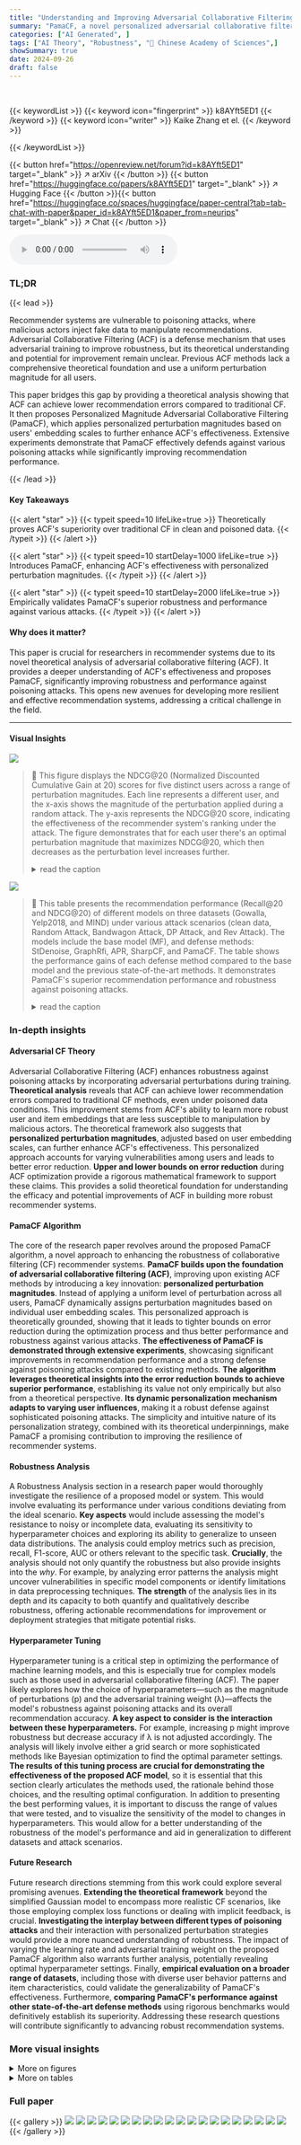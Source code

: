 ```yaml
---
title: "Understanding and Improving Adversarial Collaborative Filtering for Robust Recommendation"
summary: "PamaCF, a novel personalized adversarial collaborative filtering technique, significantly improves recommendation robustness and accuracy against poisoning attacks by dynamically adjusting perturbatio..."
categories: ["AI Generated", ]
tags: ["AI Theory", "Robustness", "🏢 Chinese Academy of Sciences",]
showSummary: true
date: 2024-09-26
draft: false
---
```


<br>

{{< keywordList >}}
{{< keyword icon="fingerprint" >}} k8AYft5ED1 {{< /keyword >}}
{{< keyword icon="writer" >}} Kaike Zhang et el. {{< /keyword >}}
 
{{< /keywordList >}}

{{< button href="https://openreview.net/forum?id=k8AYft5ED1" target="_blank" >}}
↗ arXiv
{{< /button >}}
{{< button href="https://huggingface.co/papers/k8AYft5ED1" target="_blank" >}}
↗ Hugging Face
{{< /button >}}{{< button href="https://huggingface.co/spaces/huggingface/paper-central?tab=tab-chat-with-paper&paper_id=k8AYft5ED1&paper_from=neurips" target="_blank" >}}
↗ Chat
{{< /button >}}




<audio controls>
    <source src="https://ai-paper-reviewer.com/k8AYft5ED1/podcast.wav" type="audio/wav">
    Your browser does not support the audio element.
</audio>


### TL;DR


{{< lead >}}

Recommender systems are vulnerable to poisoning attacks, where malicious actors inject fake data to manipulate recommendations.  Adversarial Collaborative Filtering (ACF) is a defense mechanism that uses adversarial training to improve robustness, but its theoretical understanding and potential for improvement remain unclear.  Previous ACF methods lack a comprehensive theoretical foundation and use a uniform perturbation magnitude for all users.

This paper bridges this gap by providing a theoretical analysis showing that ACF can achieve lower recommendation errors compared to traditional CF.  It then proposes Personalized Magnitude Adversarial Collaborative Filtering (PamaCF), which applies personalized perturbation magnitudes based on users' embedding scales to further enhance ACF's effectiveness.  Extensive experiments demonstrate that PamaCF effectively defends against various poisoning attacks while significantly improving recommendation performance.

{{< /lead >}}


#### Key Takeaways

{{< alert "star" >}}
{{< typeit speed=10 lifeLike=true >}} Theoretically proves ACF's superiority over traditional CF in clean and poisoned data. {{< /typeit >}}
{{< /alert >}}

{{< alert "star" >}}
{{< typeit speed=10 startDelay=1000 lifeLike=true >}} Introduces PamaCF, enhancing ACF's effectiveness with personalized perturbation magnitudes. {{< /typeit >}}
{{< /alert >}}

{{< alert "star" >}}
{{< typeit speed=10 startDelay=2000 lifeLike=true >}} Empirically validates PamaCF's superior robustness and performance against various attacks. {{< /typeit >}}
{{< /alert >}}

#### Why does it matter?
This paper is crucial for researchers in recommender systems due to its novel theoretical analysis of adversarial collaborative filtering (ACF).  It provides a deeper understanding of ACF's effectiveness and proposes PamaCF, significantly improving robustness and performance against poisoning attacks. This opens new avenues for developing more resilient and effective recommendation systems, addressing a critical challenge in the field.

------
#### Visual Insights



![](https://ai-paper-reviewer.com/k8AYft5ED1/figures_5_1.jpg)

> 🔼 This figure displays the NDCG@20 (Normalized Discounted Cumulative Gain at 20) scores for five distinct users across a range of perturbation magnitudes.  Each line represents a different user, and the x-axis shows the magnitude of the perturbation applied during a random attack. The y-axis represents the NDCG@20 score, indicating the effectiveness of the recommender system's ranking under the attack.  The figure demonstrates that for each user there's an optimal perturbation magnitude that maximizes NDCG@20, which then decreases as the perturbation level increases further.
> <details>
> <summary>read the caption</summary>
> Figure 1: NDCG@20 across various perturbation magnitudes for five users (subject to Random Attacks [30]).
> </details>





![](https://ai-paper-reviewer.com/k8AYft5ED1/tables_7_1.jpg)

> 🔼 This table presents the recommendation performance (Recall@20 and NDCG@20) of different models on three datasets (Gowalla, Yelp2018, and MIND) under various attack scenarios (clean data, Random Attack, Bandwagon Attack, DP Attack, and Rev Attack).  The models include the base model (MF), and defense methods: StDenoise, GraphRfi, APR, SharpCF, and PamaCF.  The table shows the performance gains of each defense method compared to the base model and the previous state-of-the-art methods. It demonstrates PamaCF's superior recommendation performance and robustness against poisoning attacks.
> <details>
> <summary>read the caption</summary>
> Table 1: Recommendation Performance
> </details>





### In-depth insights


#### Adversarial CF Theory
Adversarial Collaborative Filtering (ACF) enhances robustness against poisoning attacks by incorporating adversarial perturbations during training.  **Theoretical analysis** reveals that ACF can achieve lower recommendation errors compared to traditional CF methods, even under poisoned data conditions. This improvement stems from ACF's ability to learn more robust user and item embeddings that are less susceptible to manipulation by malicious actors. The theoretical framework also suggests that **personalized perturbation magnitudes**, adjusted based on user embedding scales, can further enhance ACF's effectiveness.  This personalized approach accounts for varying vulnerabilities among users and leads to better error reduction. **Upper and lower bounds on error reduction** during ACF optimization provide a rigorous mathematical framework to support these claims. This provides a solid theoretical foundation for understanding the efficacy and potential improvements of ACF in building more robust recommender systems.

#### PamaCF Algorithm
The core of the research paper revolves around the proposed PamaCF algorithm, a novel approach to enhancing the robustness of collaborative filtering (CF) recommender systems.  **PamaCF builds upon the foundation of adversarial collaborative filtering (ACF)**, improving upon existing ACF methods by introducing a key innovation: **personalized perturbation magnitudes**.  Instead of applying a uniform level of perturbation across all users, PamaCF dynamically assigns perturbation magnitudes based on individual user embedding scales.  This personalized approach is theoretically grounded, showing that it leads to tighter bounds on error reduction during the optimization process and thus better performance and robustness against various attacks.  **The effectiveness of PamaCF is demonstrated through extensive experiments**, showcasing significant improvements in recommendation performance and a strong defense against poisoning attacks compared to existing methods.  **The algorithm leverages theoretical insights into the error reduction bounds to achieve superior performance**, establishing its value not only empirically but also from a theoretical perspective.  **Its dynamic personalization mechanism adapts to varying user influences**, making it a robust defense against sophisticated poisoning attacks. The simplicity and intuitive nature of its personalization strategy, combined with its theoretical underpinnings, make PamaCF a promising contribution to improving the resilience of recommender systems.

#### Robustness Analysis
A Robustness Analysis section in a research paper would thoroughly investigate the resilience of a proposed model or system.  This would involve evaluating its performance under various conditions deviating from the ideal scenario.  **Key aspects** would include assessing the model's resistance to noisy or incomplete data, evaluating its sensitivity to hyperparameter choices and exploring its ability to generalize to unseen data distributions. The analysis could employ metrics such as precision, recall, F1-score, AUC or others relevant to the specific task.  **Crucially**, the analysis should not only quantify the robustness but also provide insights into the *why*. For example, by analyzing error patterns the analysis might uncover vulnerabilities in specific model components or identify limitations in data preprocessing techniques.  **The strength** of the analysis lies in its depth and its capacity to both quantify and qualitatively describe robustness, offering actionable recommendations for improvement or deployment strategies that mitigate potential risks.

#### Hyperparameter Tuning
Hyperparameter tuning is a critical step in optimizing the performance of machine learning models, and this is especially true for complex models such as those used in adversarial collaborative filtering (ACF).  The paper likely explores how the choice of hyperparameters—such as the magnitude of perturbations (p) and the adversarial training weight (λ)—affects the model's robustness against poisoning attacks and its overall recommendation accuracy.  **A key aspect to consider is the interaction between these hyperparameters.** For example, increasing p might improve robustness but decrease accuracy if λ is not adjusted accordingly. The analysis will likely involve either a grid search or more sophisticated methods like Bayesian optimization to find the optimal parameter settings. **The results of this tuning process are crucial for demonstrating the effectiveness of the proposed ACF model**, so it is essential that this section clearly articulates the methods used, the rationale behind those choices, and the resulting optimal configuration. In addition to presenting the best performing values, it is important to discuss the range of values that were tested, and to visualize the sensitivity of the model to changes in hyperparameters. This would allow for a better understanding of the robustness of the model's performance and aid in generalization to different datasets and attack scenarios.

#### Future Research
Future research directions stemming from this work could explore several promising avenues.  **Extending the theoretical framework** beyond the simplified Gaussian model to encompass more realistic CF scenarios, like those employing complex loss functions or dealing with implicit feedback, is crucial. **Investigating the interplay between different types of poisoning attacks** and their interaction with personalized perturbation strategies would provide a more nuanced understanding of robustness.  The impact of varying the learning rate and adversarial training weight on the proposed PamaCF algorithm also warrants further analysis, potentially revealing optimal hyperparameter settings.  Finally, **empirical evaluation on a broader range of datasets**, including those with diverse user behavior patterns and item characteristics, could validate the generalizability of PamaCF's effectiveness.  Furthermore, **comparing PamaCF's performance against other state-of-the-art defense methods** using rigorous benchmarks would definitively establish its superiority.  Addressing these research questions will contribute significantly to advancing robust recommendation systems.


### More visual insights

<details>
<summary>More on figures
</summary>


![](https://ai-paper-reviewer.com/k8AYft5ED1/figures_8_1.jpg)

> 🔼 This figure contains two subfigures. Subfigure (a) shows a t-SNE visualization of embeddings from APR and PamaCF. The visualization shows that PamaCF brings real preference items closer together while pushing the target item further away from the real preference items, which supports the effectiveness of PamaCF in improving recommendation accuracy and robustness. Subfigure (b) compares the maximum perturbation magnitudes used by APR and PamaCF and shows the distribution of perturbation magnitudes used by PamaCF across all users. The results indicate that PamaCF achieves higher maximum perturbation magnitudes and more dynamic perturbation magnitudes across users compared to APR.
> <details>
> <summary>read the caption</summary>
> Figure 2: (a) PamaCF brings real preference items closer; (b) PamaCF achieves larger magnitudes.
> </details>



![](https://ai-paper-reviewer.com/k8AYft5ED1/figures_8_2.jpg)

> 🔼 This figure analyzes the impact of hyperparameters (p and λ) on the performance and robustness of PamaCF.  The left side shows how varying the uniform perturbation magnitude (p) affects NDCG@20 and T-NDCG@50 across different attack types (clean, random, bandwagon, DP, Rev) with the base MF model on clean data as a reference. The right side shows similar results but this time varying the adversarial training weight (λ).  The results illustrate the optimal ranges for p and λ to balance performance and robustness.
> <details>
> <summary>read the caption</summary>
> Figure 3: Left: Analysis of Hyper-Parameters p; Right: Analysis of Hyper-Parameters λ.
> </details>



![](https://ai-paper-reviewer.com/k8AYft5ED1/figures_16_1.jpg)

> 🔼 This figure displays the robustness of different methods against attacks targeting popular items.  It shows the T-HR@50 and T-NDCG@50 scores for various attack types (Random, Bandwagon, DP, Rev) on the Gowalla dataset.  The baseline is the performance of the recommendation model without any defense mechanism.  The 'Best Baselines' represent the best-performing defense method other than PamaCF.  PamaCF consistently demonstrates superior defense capabilities against these attacks, maintaining significantly lower success ratios for manipulating the ranking of popular items.
> <details>
> <summary>read the caption</summary>
> Figure 4: Robustness against popular items promotion.
> </details>



</details>




<details>
<summary>More on tables
</summary>


![](https://ai-paper-reviewer.com/k8AYft5ED1/tables_7_2.jpg)
> 🔼 This table presents the results of evaluating the robustness of different defense methods against poisoning attacks that aim to promote specific target items.  It shows the Target Item Hit Ratio (T-HR@50) and Target Normalized Discounted Cumulative Gain (T-NDCG@50) for various attack methods (Random, Bandwagon, DP, Rev) across three datasets (Gowalla, Yelp2018, MIND). Lower scores indicate better defense performance, meaning the attacks were less successful in promoting the target items.
> <details>
> <summary>read the caption</summary>
> Table 2: Robustness against target items promotion
> </details>

![](https://ai-paper-reviewer.com/k8AYft5ED1/tables_15_1.jpg)
> 🔼 This table presents the recommendation performance (Recall@20 and NDCG@20) of different methods on three datasets (Gowalla, Yelp2018, MIND) under various attack scenarios (clean data, Random Attack, Bandwagon Attack, DP Attack, Rev Attack).  It shows the performance gain of PamaCF compared to traditional CF and other defense baselines, highlighting its effectiveness in improving recommendation quality both in clean and poisoned data contexts.
> <details>
> <summary>read the caption</summary>
> Table 1: Recommendation Performance
> </details>

![](https://ai-paper-reviewer.com/k8AYft5ED1/tables_16_1.jpg)
> 🔼 This table presents the results of evaluating the robustness of different defense methods against various poisoning attacks, specifically focusing on attacks aimed at promoting target items. The metrics used are T-HR@50 and T-NDCG@50, which measure the success rate of attacks in the top 50 recommendations. The table shows that PamaCF significantly outperforms other defense methods in terms of reducing the success rate of attacks.
> <details>
> <summary>read the caption</summary>
> Table 2: Robustness against target items promotion
> </details>

![](https://ai-paper-reviewer.com/k8AYft5ED1/tables_17_1.jpg)
> 🔼 This table presents the performance of different recommendation models under various attack scenarios.  The 'Clean' column shows performance on clean data, while the other columns show performance when different poisoning attacks (Random, Bandwagon, DP, Rev) are applied.  The models tested include Matrix Factorization (MF) and its enhanced versions using StDenoise, GraphRfi, APR, SharpCF, and the proposed PamaCF.  The table reports Recall@20 and NDCG@20, which are common metrics for evaluating recommendation quality. The 'Gain' column shows the percentage improvement of each model over the baseline (MF), and the 'Gain w.r.t. MF' column indicates the gain compared to the basic MF model. The table helps illustrate how different defense mechanisms affect the robustness and accuracy of recommendation systems in the presence of poisoning attacks.
> <details>
> <summary>read the caption</summary>
> Table 1: Recommendation Performance
> </details>

![](https://ai-paper-reviewer.com/k8AYft5ED1/tables_17_2.jpg)
> 🔼 This table presents the recommendation performance (Recall@20 and NDCG@20) of different models on three datasets (Gowalla, Yelp2018, and MIND) under various attack scenarios (clean data, Random Attack, Bandwagon Attack, DP Attack, and Rev Attack). It compares the performance of the proposed PamaCF model with several baseline models such as Matrix Factorization (MF), StDenoise, GraphRfi, APR, and SharpCF.  The 'Gain' column shows the performance improvement of each model compared to the MF baseline, while 'Gain w.r.t. MF' presents the percentage increase in performance relative to MF. The table highlights PamaCF's superior performance and robustness compared to the baseline models across different attack scenarios.
> <details>
> <summary>read the caption</summary>
> Table 1: Recommendation Performance
> </details>

</details>




### Full paper

{{< gallery >}}
<img src="https://ai-paper-reviewer.com/k8AYft5ED1/1.png" class="grid-w50 md:grid-w33 xl:grid-w25" />
<img src="https://ai-paper-reviewer.com/k8AYft5ED1/2.png" class="grid-w50 md:grid-w33 xl:grid-w25" />
<img src="https://ai-paper-reviewer.com/k8AYft5ED1/3.png" class="grid-w50 md:grid-w33 xl:grid-w25" />
<img src="https://ai-paper-reviewer.com/k8AYft5ED1/4.png" class="grid-w50 md:grid-w33 xl:grid-w25" />
<img src="https://ai-paper-reviewer.com/k8AYft5ED1/5.png" class="grid-w50 md:grid-w33 xl:grid-w25" />
<img src="https://ai-paper-reviewer.com/k8AYft5ED1/6.png" class="grid-w50 md:grid-w33 xl:grid-w25" />
<img src="https://ai-paper-reviewer.com/k8AYft5ED1/7.png" class="grid-w50 md:grid-w33 xl:grid-w25" />
<img src="https://ai-paper-reviewer.com/k8AYft5ED1/8.png" class="grid-w50 md:grid-w33 xl:grid-w25" />
<img src="https://ai-paper-reviewer.com/k8AYft5ED1/9.png" class="grid-w50 md:grid-w33 xl:grid-w25" />
<img src="https://ai-paper-reviewer.com/k8AYft5ED1/10.png" class="grid-w50 md:grid-w33 xl:grid-w25" />
<img src="https://ai-paper-reviewer.com/k8AYft5ED1/11.png" class="grid-w50 md:grid-w33 xl:grid-w25" />
<img src="https://ai-paper-reviewer.com/k8AYft5ED1/12.png" class="grid-w50 md:grid-w33 xl:grid-w25" />
<img src="https://ai-paper-reviewer.com/k8AYft5ED1/13.png" class="grid-w50 md:grid-w33 xl:grid-w25" />
<img src="https://ai-paper-reviewer.com/k8AYft5ED1/14.png" class="grid-w50 md:grid-w33 xl:grid-w25" />
<img src="https://ai-paper-reviewer.com/k8AYft5ED1/15.png" class="grid-w50 md:grid-w33 xl:grid-w25" />
<img src="https://ai-paper-reviewer.com/k8AYft5ED1/16.png" class="grid-w50 md:grid-w33 xl:grid-w25" />
<img src="https://ai-paper-reviewer.com/k8AYft5ED1/17.png" class="grid-w50 md:grid-w33 xl:grid-w25" />
<img src="https://ai-paper-reviewer.com/k8AYft5ED1/18.png" class="grid-w50 md:grid-w33 xl:grid-w25" />
<img src="https://ai-paper-reviewer.com/k8AYft5ED1/19.png" class="grid-w50 md:grid-w33 xl:grid-w25" />
<img src="https://ai-paper-reviewer.com/k8AYft5ED1/20.png" class="grid-w50 md:grid-w33 xl:grid-w25" />
{{< /gallery >}}
